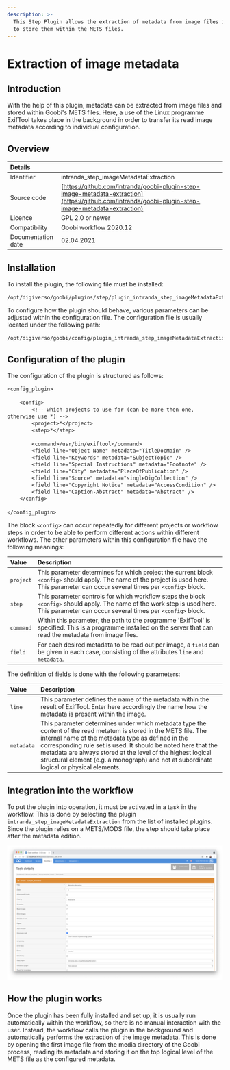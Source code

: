 ```yaml
---
description: >-
  This Step Plugin allows the extraction of metadata from image files in order
  to store them within the METS files.
---
```


# Extraction of image metadata

## Introduction

With the help of this plugin, metadata can be extracted from image files and stored within Goobi's METS files. Here, a use of the Linux programme ExifTool takes place in the background in order to transfer its read image metadata according to individual configuration.

## Overview

| Details |  |
| :--- | :--- |
| Identifier | intranda\_step\_imageMetadataExtraction |
| Source code | [https://github.com/intranda/goobi-plugin-step-image-metadata-extraction](https://github.com/intranda/goobi-plugin-step-image-metadata-extraction) |
| Licence | GPL 2.0 or newer |
| Compatibility | Goobi workflow 2020.12 |
| Documentation date | 02.04.2021 |

## Installation

To install the plugin, the following file must be installed:

```markup
/opt/digiverso/goobi/plugins/step/plugin_intranda_step_imageMetadataExtraction.jar
```

To configure how the plugin should behave, various parameters can be adjusted within the configuration file. The configuration file is usually located under the following path:

```markup
/opt/digiverso/goobi/config/plugin_intranda_step_imageMetadataExtraction.xml
```

## Configuration of the plugin

The configuration of the plugin is structured as follows:

```markup
<config_plugin>

    <config>
        <!-- which projects to use for (can be more then one, otherwise use *) -->
        <project>*</project>
        <step>*</step>

        <command>/usr/bin/exiftool</command>
        <field line="Object Name" metadata="TitleDocMain" />
        <field line="Keywords" metadata="SubjectTopic" />
        <field line="Special Instructions" metadata="Footnote" />
        <field line="City" metadata="PlaceOfPublication" />
        <field line="Source" metadata="singleDigCollection" />
        <field line="Copyright Notice" metadata="AccessCondition" />
        <field line="Caption-Abstract" metadata="Abstract" />
    </config>

</config_plugin>
```

The block `<config>` can occur repeatedly for different projects or workflow steps in order to be able to perform different actions within different workflows. The other parameters within this configuration file have the following meanings:

| Value | Description |
| :--- | :--- |
| `project` | This parameter determines for which project the current block `<config>` should apply. The name of the project is used here. This parameter can occur several times per `<config>` block. |
| `step` | This parameter controls for which workflow steps the block `<config>` should apply. The name of the work step is used here. This parameter can occur several times per `<config>` block. |
| `command` | Within this parameter, the path to the programme 'ExifTool' is specified. This is a programme installed on the server that can read the metadata from image files. |
| `field` | For each desired metadata to be read out per image, a `field` can be given in each case, consisting of the attributes `line` and `metadata`. |

The definition of fields is done with the following parameters:

| Value | Description |
| :--- | :--- |
| `line` | This parameter defines the name of the metadata within the result of ExifTool. Enter here accordingly the name how the metadata is present within the image. |
| `metadata` | This parameter determines under which metadata type the content of the read metatum is stored in the METS file. The internal name of the metadata type as defined in the corresponding rule set is used. It should be noted here that the metadata are always stored at the level of the highest logical structural element \(e.g. a monograph\) and not at subordinate logical or physical elements. |

## Integration into the workflow

To put the plugin into operation, it must be activated in a task in the workflow. This is done by selecting the plugin `intranda_step_imageMetadataExtraction` from the list of installed plugins. Since the plugin relies on a METS/MODS file, the step should take place after the metadata edition.

![Assigning the plugin to a specific task](../.gitbook/assets/intranda_step_imageMetadataExtraction_en.png)

## How the plugin works

Once the plugin has been fully installed and set up, it is usually run automatically within the workflow, so there is no manual interaction with the user. Instead, the workflow calls the plugin in the background and automatically performs the extraction of the image metadata. This is done by opening the first image file from the media directory of the Goobi process, reading its metadata and storing it on the top logical level of the METS file as the configured metadata.

